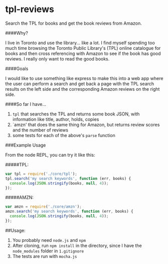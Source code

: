 # tpl-reviews

Search the TPL for books and get the book reviews from Amazon.

####Why?

I live in Toronto and use the library... like a lot. I find myself spending too much time browsing the Toronto Public Library's (TPL) online catalogue for books and then cross referencing with Amazon to see if the book has good reviews. I really only want to read the good books.

####Goals

I would like to use something like express to make this into a web app where the user can perform a search and get back a page with the TPL search results on the left side and the corresponding Amazon reviews on the right side.

####So far I have...

 1. `tpl` that searches the TPL and returns some book JSON, with information like title, author, holds, copies
 2. `amzn' that does the same thing for Amazon, but returns review scores and the number of reviews
 3. some tests for each of the above's `parse` function

###Example Usage
 
From the node REPL, you can try it like this:

#####TPL:
```javascript
var tpl = require('./core/tpl');
tpl.search('my search keywords', function (err, books) {
  console.log(JSON.stringify(books, null, 4));          
});
```
  
#####AMZN:
```javascript
var amzn = require('./core/amzn');
amzn.search('my search keywords', function (err, books) {
  console.log(JSON.stringify(books, null, 4));            
});
```

##Usage:
 1. You probably need `node.js` and `npm`
 2. After cloning, run `npm install` in the directory, since I have the `node_modules` folder in `1.gitignore`
 3. The tests are run with `mocha.js`
